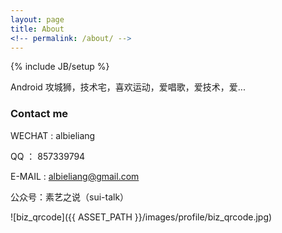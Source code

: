 ```yaml
---
layout: page
title: About
<!-- permalink: /about/ -->
---
```

{% include JB/setup %}

Android 攻城狮，技术宅，喜欢运动，爱唱歌，爱技术，爱...

### Contact me

WECHAT :  albieliang

QQ     ： 857339794

E-MAIL : [albieliang@gmail.com](mailto:albieliang@gmail.com)

公众号：素艺之说（sui-talk）


![biz_qrcode]({{ ASSET_PATH }}/images/profile/biz_qrcode.jpg)
